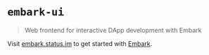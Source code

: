 # `embark-ui`

> Web frontend for interactive DApp development with Embark

Visit [embark.status.im](https://embark.status.im/) to get started with
[Embark](https://github.com/embark-framework/embark).
